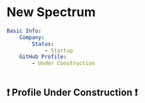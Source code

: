 # New Spectrum

```yaml
Basic Info:
	Company:
		Status:
			- Startup
	GitHub Profile:
		- Under Construction
	
```

## :exclamation: Profile Under Construction :exclamation:

